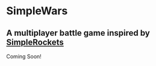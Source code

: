 SimpleWars
==========
A multiplayer battle game inspired by [SimpleRockets](http://jundroo.com/app/simplerockets/)
----------
Coming Soon!